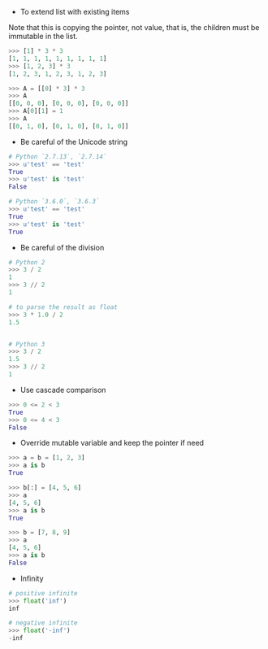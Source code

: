 - To extend list with existing items

Note that this is copying the pointer, not value, that is,
the children must be immutable in the list.

```python
>>> [1] * 3 * 3
[1, 1, 1, 1, 1, 1, 1, 1, 1]
>>> [1, 2, 3] * 3
[1, 2, 3, 1, 2, 3, 1, 2, 3]

>>> A = [[0] * 3] * 3
>>> A
[[0, 0, 0], [0, 0, 0], [0, 0, 0]]
>>> A[0][1] = 1
>>> A
[[0, 1, 0], [0, 1, 0], [0, 1, 0]]
```

- Be careful of the Unicode string

```python
# Python `2.7.13`, `2.7.14`
>>> u'test' == 'test'
True
>>> u'test' is 'test'
False

# Python `3.6.0`, `3.6.3`
>>> u'test' == 'test'
True
>>> u'test' is 'test'
True
```

- Be careful of the division

```python
# Python 2
>>> 3 / 2
1
>>> 3 // 2
1

# to parse the result as float
>>> 3 * 1.0 / 2
1.5


# Python 3
>>> 3 / 2
1.5
>>> 3 // 2
1
```

- Use cascade comparison

```python
>>> 0 <= 2 < 3
True
>>> 0 <= 4 < 3
False
```

- Override mutable variable and keep the pointer if need

```python
>>> a = b = [1, 2, 3]
>>> a is b
True

>>> b[:] = [4, 5, 6]
>>> a
[4, 5, 6]
>>> a is b
True

>>> b = [7, 8, 9]
>>> a
[4, 5, 6]
>>> a is b
False
```

- Infinity

```python
# positive infinite
>>> float('inf')
inf

# negative infinite
>>> float('-inf')
-inf
```

